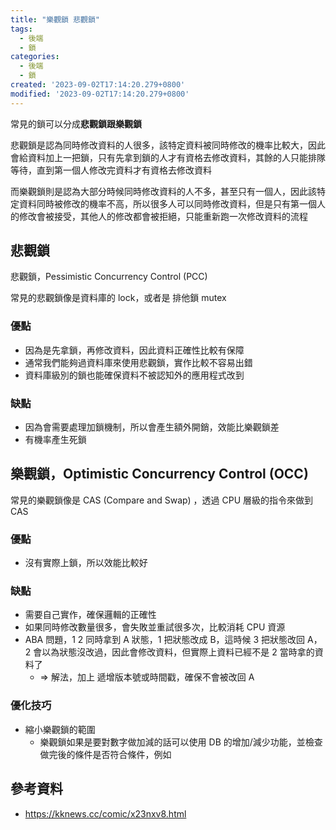```yaml
---
title: "樂觀鎖 悲觀鎖"
tags:
  - 後端
  - 鎖
categories:
  - 後端
  - 鎖
created: '2023-09-02T17:14:20.279+0800'
modified: '2023-09-02T17:14:20.279+0800'
---
```


常見的鎖可以分成**悲觀鎖跟樂觀鎖**

悲觀鎖是認為同時修改資料的人很多，該特定資料被同時修改的機率比較大，因此會給資料加上一把鎖，只有先拿到鎖的人才有資格去修改資料，其餘的人只能排隊等待，直到第一個人修改完資料才有資格去修改資料

而樂觀鎖則是認為大部分時候同時修改資料的人不多，甚至只有一個人，因此該特定資料同時被修改的機率不高，所以很多人可以同時修改資料，但是只有第一個人的修改會被接受，其他人的修改都會被拒絕，只能重新跑一次修改資料的流程

## 悲觀鎖

悲觀鎖，Pessimistic Concurrency Control (PCC)

常見的悲觀鎖像是資料庫的 lock，或者是 排他鎖 mutex

### 優點

- 因為是先拿鎖，再修改資料，因此資料正確性比較有保障
- 通常我們能夠過資料庫來使用悲觀鎖，實作比較不容易出錯
- 資料庫級別的鎖也能確保資料不被認知外的應用程式改到

### 缺點

- 因為會需要處理加鎖機制，所以會產生額外開銷，效能比樂觀鎖差
- 有機率產生死鎖

## 樂觀鎖，Optimistic Concurrency Control (OCC)

常見的樂觀鎖像是 CAS (Compare and Swap) ，透過 CPU 層級的指令來做到 CAS

### 優點

- 沒有實際上鎖，所以效能比較好

### 缺點

- 需要自己實作，確保邏輯的正確性
- 如果同時修改數量很多，會失敗並重試很多次，比較消耗 CPU 資源
- ABA 問題，1 2 同時拿到 A 狀態，1 把狀態改成 B，這時候 3 把狀態改回 A，2 會以為狀態沒改過，因此會修改資料，但實際上資料已經不是 2 當時拿的資料了
    - ⇒ 解法，加上 遞增版本號或時間戳，確保不會被改回 A

### 優化技巧

- 縮小樂觀鎖的範圍
    - 樂觀鎖如果是要對數字做加減的話可以使用 DB 的增加/減少功能，並檢查做完後的條件是否符合條件，例如

## 參考資料
* https://kknews.cc/comic/x23nxv8.html